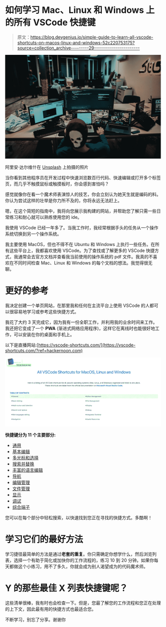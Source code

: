 # 如何学习 Mac、Linux 和 Windows 上的所有 VSCode 快捷键

> 原文：<https://blog.devgenius.io/simple-guide-to-learn-all-vscode-shortcuts-on-macos-linux-and-windows-52c220753175?source=collection_archive---------29----------------------->

![](img/a4029598f1d641eea89a29fbfea03ad4.png)

阿里安·达尔维什在 [Unsplash](https://unsplash.com?utm_source=medium&utm_medium=referral) 上拍摄的照片

当你看到其他程序员在开发过程中快速浏览数百行代码、快速编辑或打开多个标签页，而几乎不触摸鼠标或触摸板时，你会感到害怕吗？

感觉就像你在看一个魔术师表演惊人的技艺，你会立刻认为她天生就是编码的料。你认为尝试这样的壮举是你力所不及的，你将永远无法赶上。

嗯，在这个简短的指南中，我将向您展示我构建的网站，并帮助您了解只需一些日常练习和耐心就可以熟练使用您的 ide。

我使用 VSCode 已经一年多了。当我工作时，我经常根据手头的任务从一个操作系统切换到另一个操作系统。

我主要使用 MacOS，但也不得不在 Ubuntu 和 Windows 上执行一些任务。在所有这些平台上，我都喜欢使用 VSCode。为了查找或了解更多的 VSCode 快捷方式，我通常会去官方文档并查看我当前使用的操作系统的 pdf 文件。我真的不喜欢在不同时间检查 Mac、Linux 和 Windows 的每个文档的想法。我觉得很无聊。

# 更好的参考

我决定创建一个单页网站，在那里我和任何在主流平台上使用 VSCode 的人都可以很容易地学习或参考这些快捷方式。

我花了大约 3 天完成它，因为我有一份全职工作，并利用我的业余时间来工作。我还把它变成了一个 **PWA** (渐进式网络应用程序)，这样它在离线时也能很好地工作，可以安装在你的桌面和手机上。

以下是直播网站:[https://vscode-shortcuts.com/](https://vscode-shortcuts.com/?ref=hackernoon.com)

![](img/ecf9637a96555cf7950b3559b713618f.png)

**快捷键分为 11 个主要部分:**

*   [通用](https://vscode-shortcuts.com/?ref=hackernoon.com#general)
*   [基本编辑](https://vscode-shortcuts.com/?ref=hackernoon.com#basic-editing)
*   [多光标和选择](https://vscode-shortcuts.com/?ref=hackernoon.com#multi-cursor-selection)
*   [搜索并替换](https://vscode-shortcuts.com/?ref=hackernoon.com#search-and-replace)
*   [丰富的语言编辑](https://vscode-shortcuts.com/?ref=hackernoon.com#rich-languages-editing)
*   [导航](https://vscode-shortcuts.com/?ref=hackernoon.com#navigation)
*   [编辑管理](https://vscode-shortcuts.com/?ref=hackernoon.com#editor-management)
*   [文件管理](https://vscode-shortcuts.com/?ref=hackernoon.com#file-management)
*   [显示](https://vscode-shortcuts.com/?ref=hackernoon.com#display)
*   [调试](https://vscode-shortcuts.com/?ref=hackernoon.com#debug)
*   [综合端子](https://vscode-shortcuts.com/?ref=hackernoon.com#integrated-terminal)

您可以在每个部分中轻松搜索，以快速找到您正在寻找的快捷方式。多酷啊！

# 学习它们的最好方法

学习捷径最简单的方法是通过**老套的重复**。你只需确定你想学什么，然后浏览列表，选择一个有助于简化或加快你的工作流程的，练习 10 到 20 分钟。如果你每天都做这个小练习，用不了多久，你就会成为别人渴望成为的代码魔术师。

# Y 的那些最佳 X 列表快捷键呢？

这些清单很棒，我有时也会检查一下。但是，您最了解您的工作流程和您正在处理的上下文，因此最有用的快捷方式也最适合您。

不断学习，别忘了分享。谢谢你